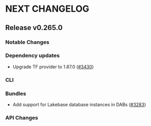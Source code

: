 # NEXT CHANGELOG

## Release v0.265.0

### Notable Changes

### Dependency updates
* Upgrade TF provider to 1.87.0 ([#3430](https://github.com/databricks/cli/pull/3430))

### CLI

### Bundles
* Add support for Lakebase database instances in DABs ([#3283](https://github.com/databricks/cli/pull/3283))

### API Changes
